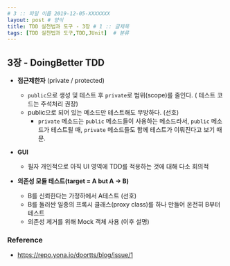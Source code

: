 ```yaml
---
# 3 :: 파일 이름 2019-12-05-XXXXXXX  
layout: post # 양식 
title: TDD 실천법과 도구 - 3장 # 1 :: 글제목
tags: [TDD 실천법과 도구,TDD,JUnit]  # 분류
---
```


## 3장 - DoingBetter TDD
- **접근제한자** (private / protected)
  - `public`으로 생성 및 테스트 후 `private`로 범위(scope)를 줄인다. ( 테스트 코드는 주석처리 권장)
  - public으로 되어 있는 메소드만 테스트해도 무방하다. (선호)
    - `private` 메소드는 `public` 메소드들이 사용하는 메소드라서, `public` 메소드가 테스트될 때, `private` 메소드들도 함께 테스트가 이뤄진다고 보기 때문.

- **GUI**
  - 필자 개인적으로 아직 UI 영역에 TDD를 적용하는 것에 대해 다소 회의적

- **의존성 모듈 테스트(target = A but A -> B)**
  - B를 신뢰한다는 가정하에서 A테스트 (선호)
  - B를 둘러싼 일종의 프록시 클래스(proxy class)를 하나 만들어 온전히 B부터 테스트
  - 의존성 제거를 위해 Mock 객체 사용 (이후 설명)

### Reference
- https://repo.yona.io/doortts/blog/issue/1
